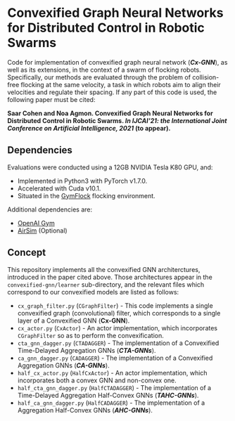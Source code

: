 # Convexified Graph Neural Networks for Distributed Control in Robotic Swarms
Code for implementation of convexified graph neural network (**<em>Cx-GNN</em>**), as well as its extensions, in the context of a swarm of flocking robots. Specifically, our methods are evaluated through the problem of collision-free flocking at the same velocity, a task in which robots aim to align their velocities and regulate their spacing. 
If any part of this code is used, the following paper must be cited: 

**Saar Cohen and Noa Agmon. Convexified Graph Neural Networks for Distributed Control in Robotic Swarms. <em>In IJCAI'21: the International Joint Conference on Artificial Intelligence, 2021</em> (to appear).**

## Dependencies
Evaluations were conducted using a 12GB NVIDIA Tesla K80 GPU, and:
- Implemented in Python3 with PyTorch v1.7.0.
- Accelerated with Cuda v10.1.
- Situated in the [GymFlock](https://github.com/katetolstaya/gym-flock) flocking environment.

Additional dependencies are:
- [OpenAI Gym](https://github.com/openai/gym)
- [AirSim](https://github.com/openai/gym) (Optional)

## Concept
This repository implements all the convexified GNN architerctures, introduced in the paper cited above. Those architectures appear in the `convexified-gnn/learner` sub-directory, and the relevant files which correspond to our convexified models are listed as follows:
- `cx_graph_filter.py` (`CGraphFilter`) - This code implements a single convexified graph (convolutional) filter, which corresponds to a single layer of a Convexified GNN (**Cx-GNN**).
- `cx_actor.py` (`CxActor`) - An actor implementation, which incorporates `CGraphFilter` so as to perform the convexification.
- `cta_gnn_dagger.py` (`CTADAGGER`) - The implementation of a Convexified Time-Delayed Aggregation GNNs (**<em>CTA-GNNs</em>**).
- `ca_gnn_dagger.py` (`CADAGGER`) - The implementation of a Convexified Aggregation GNNs (**<em>CA-GNNs</em>**).
- `half_cx_actor.py` (`HalfCxActor`) - An actor implementation, which incorporates both a convex GNN and non-convex one.
- `half_cta_gnn_dagger.py` (`HalfCTADAGGER`) - The implementation of a Time-Delayed Aggregation Half-Convex GNNs (**<em>TAHC-GNNs</em>**).
- `half_ca_gnn_dagger.py` (`HalfCADAGGER`) - The implementation of a Aggregation Half-Convex GNNs (**<em>AHC-GNNs</em>**).
